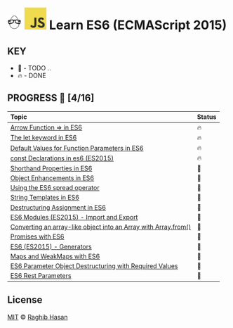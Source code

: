 # ![🥚 EH](./eH-logo.png) ![JS](./js-logo.png) Learn ES6 (ECMAScript 2015)


## KEY
* 🚧 - TODO ..
* 🔥 - DONE

## PROGRESS 🚀 [4/16]

|  Topic       |        Status     |
| :-------------  | :------------- |
| [Arrow Function => in ES6](./practices/arrow-functions.js) | 🔥 |
| [The let keyword in ES6](./practices/let.js) | 🔥 |
| [Default Values for Function Parameters in ES6](./practices/default-parameters.js) | 🔥 |
| [const Declarations in es6 (ES2015)](./practices/const.js) | 🔥 |
| [Shorthand Properties in ES6](./practices/shortHand-props.js) | 🚧 |
| [Object Enhancements in ES6](./practices/enhancements.js) | 🚧 |
| [Using the ES6 spread operator](./practices/spread.js) | 🚧 |
| [String Templates in ES6](./practices/string-templates.js) | 🚧 |
| [Destructuring Assignment in ES6](./practices/destructuring.js) | 🚧 |
| [ES6 Modules (ES2015) - Import and Export](./practices/es6-modules) | 🚧 |
| [Converting an array-like object into an Array with Array.from()](./practices/array-from) | 🚧 |
| [Promises with ES6](./practices/promises.js) | 🚧 |
| [ES6 (ES2015) - Generators](./practices/generators.js) | 🚧 |
| [Maps and WeakMaps with ES6](./practices/Maps.js) | 🚧 |
| [ES6 Parameter Object Destructuring with Required Values](./practices/destructuring-require.js) | 🚧 |
| [ES6 Rest Parameters](./practices/rest.js) | 🚧 |

## License
[MIT](./license) © [Raghib Hasan](http://raghibm.com/)
